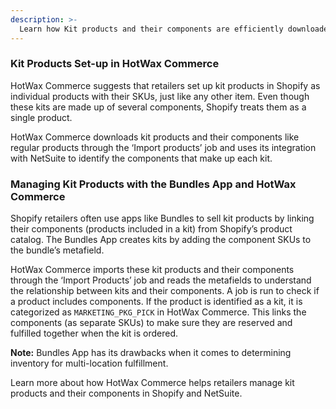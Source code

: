 ```yaml
---
description: >-
  Learn how Kit products and their components are efficiently downloaded from Shopify to HotWax Commerce for enhanced product management.
---
```


### Kit Products Set-up in HotWax Commerce

HotWax Commerce suggests that retailers set up kit products in Shopify as individual products with their SKUs, just like any other item. Even though these kits are made up of several components, Shopify treats them as a single product.

HotWax Commerce downloads kit products and their components like regular products through the ‘Import products’ job and uses its integration with NetSuite to identify the components that make up each kit.

### Managing Kit Products with the Bundles App and HotWax Commerce

Shopify retailers often use apps like Bundles to sell kit products by linking their components (products included in a kit) from Shopify’s product catalog. The Bundles App creates kits by adding the component SKUs to the bundle’s metafield.

HotWax Commerce imports these kit products and their components through the ‘Import Products’ job and reads the metafields to understand the relationship between kits and their components. A job is run to check if a product includes components. If the product is identified as a kit, it is categorized as `MARKETING_PKG_PICK` in HotWax Commerce. This links the components (as separate SKUs) to make sure they are reserved and fulfilled together when the kit is ordered.

**Note:** Bundles App has its drawbacks when it comes to determining inventory for multi-location fulfillment. 

Learn more about how HotWax Commerce helps retailers manage kit products and their components in Shopify and NetSuite.
